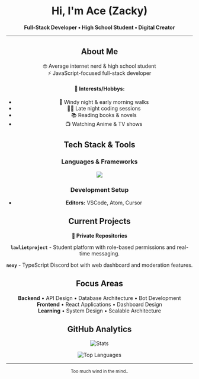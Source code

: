 <div align="center">

# Hi, I'm Ace (Zacky)

**Full-Stack Developer • High School Student • Digital Creator**

---

## About Me

🤓 Average internet nerd & high school student  
⚡ JavaScript-focused full-stack developer  

#### 🌙 Interests/Hobbys:
  - 💨 Windy night & early morning walks
  - 🧑‍💻 Late night coding sessions
  - 📚 Reading books & novels 
  - 📺 Watching Anime & TV shows  

## Tech Stack & Tools

### Languages & Frameworks
<img src="https://skillicons.dev/icons?i=js,ts,python,cs,c,react,nodejs,html,css,mongodb&theme=dark" />

### Development Setup
- **Editors:** VSCode, Atom, Cursor

## Current Projects

**🔐 Private Repositories**

**`lawlietproject`** - Student platform with role-based permissions and real-time messaging.

**`nexy`** - TypeScript Discord bot with web dashboard and moderation features.

## Focus Areas

**Backend** • API Design • Database Architecture • Bot Development  
**Frontend** • React Applications • Dashboard Design  
**Learning** • System Design • Scalable Architecture

## GitHub Analytics

![Stats](https://github-readme-stats.vercel.app/api?username=zackyey&show_icons=true&theme=tokyonight&hide_border=true&bg_color=0d1117&count_private=true)

![Top Languages](https://github-readme-stats.vercel.app/api/top-langs/?username=zackyey&layout=compact&theme=tokyonight&hide_border=true&bg_color=0d1117)

---

<sub>Too much wind in the mind..</sub>

</div>
